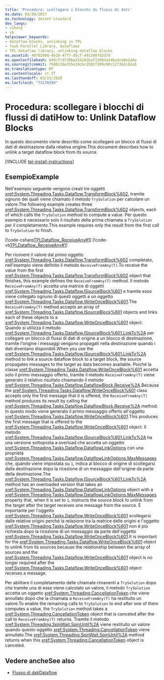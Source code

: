 ```yaml
---
title: 'Procedura: scollegare i blocchi di flussi di dati'
ms.date: 03/30/2017
ms.technology: dotnet-standard
dev_langs:
- csharp
- vb
helpviewer_keywords:
- dataflow blocks, unlinking in TPL
- Task Parallel Library, dataflows
- TPL dataflow library, unlinking dataflow blocks
ms.assetid: 40f0208d-4618-47f7-85cf-4913d07d2d7d
ms.openlocfilehash: b49cfc9730ba154202baf15093a54ba3ce0e2a8a
ms.sourcegitcommit: 7588136e355e10cbc2582f389c90c127363c02a5
ms.translationtype: MT
ms.contentlocale: it-IT
ms.lasthandoff: 03/15/2020
ms.locfileid: "73139299"
---
```

# <a name="how-to-unlink-dataflow-blocks"></a><span data-ttu-id="ad1af-102">Procedura: scollegare i blocchi di flussi di dati</span><span class="sxs-lookup"><span data-stu-id="ad1af-102">How to: Unlink Dataflow Blocks</span></span>
<span data-ttu-id="ad1af-103">In questo documento viene descritto come scollegare un blocco di flussi di dati di destinazione dalla relativa origine.</span><span class="sxs-lookup"><span data-stu-id="ad1af-103">This document describes how to unlink a target dataflow block from its source.</span></span>

[!INCLUDE [tpl-install-instructions](../../../includes/tpl-install-instructions.md)]

## <a name="example"></a><span data-ttu-id="ad1af-104">Esempio</span><span class="sxs-lookup"><span data-stu-id="ad1af-104">Example</span></span>  
 <span data-ttu-id="ad1af-105">Nell'esempio seguente vengono creati tre oggetti <xref:System.Threading.Tasks.Dataflow.TransformBlock%602>, tramite ognuno dei quali viene chiamato il metodo `TrySolution` per calcolare un valore.</span><span class="sxs-lookup"><span data-stu-id="ad1af-105">The following example creates three <xref:System.Threading.Tasks.Dataflow.TransformBlock%602> objects, each of which calls the `TrySolution` method to compute a value.</span></span> <span data-ttu-id="ad1af-106">Per questo esempio è necessario solo il risultato della prima chiamata a `TrySolution` per il completamento.</span><span class="sxs-lookup"><span data-stu-id="ad1af-106">This example requires only the result from the first call to `TrySolution` to finish.</span></span>  
  
 [!code-csharp[TPLDataflow_ReceiveAny#1](../../../samples/snippets/csharp/VS_Snippets_Misc/tpldataflow_receiveany/cs/dataflowreceiveany.cs#1)]
 [!code-vb[TPLDataflow_ReceiveAny#1](../../../samples/snippets/visualbasic/VS_Snippets_Misc/tpldataflow_receiveany/vb/dataflowreceiveany.vb#1)]  
  
 <span data-ttu-id="ad1af-107">Per ricevere il valore dal primo oggetto <xref:System.Threading.Tasks.Dataflow.TransformBlock%602> completato, nell'esempio viene definito il metodo `ReceiveFromAny(T)`.</span><span class="sxs-lookup"><span data-stu-id="ad1af-107">To receive the value from the first <xref:System.Threading.Tasks.Dataflow.TransformBlock%602> object that finishes, this example defines the `ReceiveFromAny(T)` method.</span></span> <span data-ttu-id="ad1af-108">Il metodo `ReceiveFromAny(T)` accetta una matrice di oggetti <xref:System.Threading.Tasks.Dataflow.ISourceBlock%601> e tramite esso viene collegato ognuno di questi oggetti a un oggetto <xref:System.Threading.Tasks.Dataflow.WriteOnceBlock%601>.</span><span class="sxs-lookup"><span data-stu-id="ad1af-108">The `ReceiveFromAny(T)` method accepts an array of <xref:System.Threading.Tasks.Dataflow.ISourceBlock%601> objects and links each of these objects to a <xref:System.Threading.Tasks.Dataflow.WriteOnceBlock%601> object.</span></span> <span data-ttu-id="ad1af-109">Quando si utilizza il metodo <xref:System.Threading.Tasks.Dataflow.ISourceBlock%601.LinkTo%2A> per collegare un blocco di flussi di dati di origine a un blocco di destinazione, tramite l'origine i messaggi vengono propagati nella destinazione quando i dati diventano disponibili.</span><span class="sxs-lookup"><span data-stu-id="ad1af-109">When you use the <xref:System.Threading.Tasks.Dataflow.ISourceBlock%601.LinkTo%2A> method to link a source dataflow block to a target block, the source propagates messages to the target as data becomes available.</span></span> <span data-ttu-id="ad1af-110">Poiché la classe <xref:System.Threading.Tasks.Dataflow.WriteOnceBlock%601> accetta solo il primo messaggio offerto, tramite il metodo `ReceiveFromAny(T)` viene generato il relativo risultato chiamando il metodo <xref:System.Threading.Tasks.Dataflow.DataflowBlock.Receive%2A>.</span><span class="sxs-lookup"><span data-stu-id="ad1af-110">Because the <xref:System.Threading.Tasks.Dataflow.WriteOnceBlock%601> class accepts only the first message that it is offered, the `ReceiveFromAny(T)` method produces its result by calling the <xref:System.Threading.Tasks.Dataflow.DataflowBlock.Receive%2A> method.</span></span> <span data-ttu-id="ad1af-111">In questo modo viene generato il primo messaggio offerto all'oggetto <xref:System.Threading.Tasks.Dataflow.WriteOnceBlock%601>.</span><span class="sxs-lookup"><span data-stu-id="ad1af-111">This produces the first message that is offered to the <xref:System.Threading.Tasks.Dataflow.WriteOnceBlock%601> object.</span></span> <span data-ttu-id="ad1af-112">Il metodo <xref:System.Threading.Tasks.Dataflow.ISourceBlock%601.LinkTo%2A> ha una versione sottoposta a overload che accetta un oggetto <xref:System.Threading.Tasks.Dataflow.DataflowLinkOptions> con una proprietà <xref:System.Threading.Tasks.Dataflow.DataflowLinkOptions.MaxMessages> che, quando viene impostata su `1`, indica al blocco di origine di scollegarsi dalla destinazione dopo la ricezione di un messaggio dall'origine da parte della destinazione.</span><span class="sxs-lookup"><span data-stu-id="ad1af-112">The <xref:System.Threading.Tasks.Dataflow.ISourceBlock%601.LinkTo%2A> method has an overloaded version that takes an <xref:System.Threading.Tasks.Dataflow.DataflowLinkOptions> object with a <xref:System.Threading.Tasks.Dataflow.DataflowLinkOptions.MaxMessages> property that, when it is set to `1`, instructs the source block to unlink from the target after the target receives one message from the source.</span></span> <span data-ttu-id="ad1af-113">È importante per l'oggetto <xref:System.Threading.Tasks.Dataflow.WriteOnceBlock%601> scollegarsi dalle relative origini perché la relazione tra la matrice delle origini e l'oggetto <xref:System.Threading.Tasks.Dataflow.WriteOnceBlock%601> non è più richiesta dopo la ricezione di un messaggio da parte dell'oggetto <xref:System.Threading.Tasks.Dataflow.WriteOnceBlock%601>.</span><span class="sxs-lookup"><span data-stu-id="ad1af-113">It is important for the <xref:System.Threading.Tasks.Dataflow.WriteOnceBlock%601> object to unlink from its sources because the relationship between the array of sources and the <xref:System.Threading.Tasks.Dataflow.WriteOnceBlock%601> object is no longer required after the <xref:System.Threading.Tasks.Dataflow.WriteOnceBlock%601> object receives a message.</span></span>  
  
 <span data-ttu-id="ad1af-114">Per abilitare il completamento delle chiamate rimanenti a `TrySolution` dopo che tramite una di esse viene calcolato un valore, il metodo `TrySolution` accetta un oggetto <xref:System.Threading.CancellationToken> che viene annullato dopo che la chiamata a `ReceiveFromAny(T)` ha restituito un valore.</span><span class="sxs-lookup"><span data-stu-id="ad1af-114">To enable the remaining calls to `TrySolution` to end after one of them computes a value, the `TrySolution` method takes a <xref:System.Threading.CancellationToken> object that is canceled after the call to `ReceiveFromAny(T)` returns.</span></span> <span data-ttu-id="ad1af-115">Tramite il metodo <xref:System.Threading.SpinWait.SpinUntil%2A> viene restituito un valore quando questo oggetto <xref:System.Threading.CancellationToken> viene annullato.</span><span class="sxs-lookup"><span data-stu-id="ad1af-115">The <xref:System.Threading.SpinWait.SpinUntil%2A> method returns when this <xref:System.Threading.CancellationToken> object is canceled.</span></span>  
  
## <a name="see-also"></a><span data-ttu-id="ad1af-116">Vedere anche</span><span class="sxs-lookup"><span data-stu-id="ad1af-116">See also</span></span>

- [<span data-ttu-id="ad1af-117">Flusso di dati</span><span class="sxs-lookup"><span data-stu-id="ad1af-117">Dataflow</span></span>](../../../docs/standard/parallel-programming/dataflow-task-parallel-library.md)
